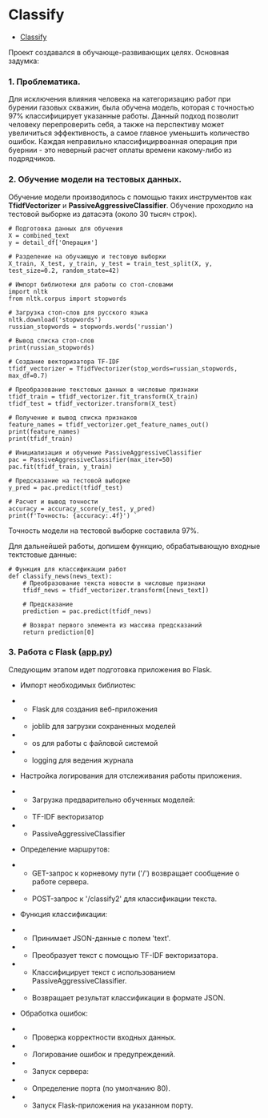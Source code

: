 # Classify
- [Classify](#classify)


Проект создавался в обучающе-развивающих целях. 
Основная задумка: 
### 1. Проблематика.
  Для исключения влияния человека на категоризацию работ при бурении газовых скважин, была обучена модель, которая с точностью 97% классифицирует указанные работы. Данный подход позволит человеку перепроверить себя, а также на перспективу может увеличиться эффективность, а самое главное уменьшить количество ошибок. Каждая неправильно классифицирвоанная операция при буернии - это неверный расчет оплаты времени какому-либо из подрядчиков.

### 2. Обучение модели на тестовых данных.  
  Обучение модели производилось с помощью таких инструментов как **TfidfVectorizer** и **PassiveAggressiveClassifier**. Обучение проходило на тестовой выборке из датасэта (около 30 тысяч строк).
```
# Подготовка данных для обучения
X = combined_text
y = detail_df['Операция']

# Разделение на обучающую и тестовую выборки
X_train, X_test, y_train, y_test = train_test_split(X, y, test_size=0.2, random_state=42)

# Импорт библиотеки для работы со стоп-словами
import nltk
from nltk.corpus import stopwords

# Загрузка стоп-слов для русского языка
nltk.download('stopwords')
russian_stopwords = stopwords.words('russian')

# Вывод списка стоп-слов
print(russian_stopwords)

# Создание векторизатора TF-IDF
tfidf_vectorizer = TfidfVectorizer(stop_words=russian_stopwords, max_df=0.7)

# Преобразование текстовых данных в числовые признаки
tfidf_train = tfidf_vectorizer.fit_transform(X_train)
tfidf_test = tfidf_vectorizer.transform(X_test)

# Получение и вывод списка признаков
feature_names = tfidf_vectorizer.get_feature_names_out()
print(feature_names)
print(tfidf_train)

# Инициализация и обучение PassiveAggressiveClassifier
pac = PassiveAggressiveClassifier(max_iter=50)
pac.fit(tfidf_train, y_train)

# Предсказание на тестовой выборке
y_pred = pac.predict(tfidf_test)

# Расчет и вывод точности
accuracy = accuracy_score(y_test, y_pred)
print(f'Точность: {accuracy:.4f}') `
```
Точность модели на тестовой выборке составила 97%. 

Для дальнейшей работы,  допишем функцию, обрабатывающую входные тектстовые данные: 
```
# Функция для классификации работ
def classify_news(news_text):
    # Преобразование текста новости в числовые признаки
    tfidf_news = tfidf_vectorizer.transform([news_text])

    # Предсказание
    prediction = pac.predict(tfidf_news)

    # Возврат первого элемента из массива предсказаний
    return prediction[0]
```
### 3. Работа с Flask ([app.py](app.py))
Следующим этапом идет подготовка приложения во Flask. 
 - Импорт необходимых библиотек:
 - - Flask для создания веб-приложения
 - - joblib для загрузки сохраненных моделей
 - - os для работы с файловой системой 
 - - logging для ведения журнала
  
 - Настройка логирования для отслеживания работы приложения.
 - - Загрузка предварительно обученных моделей:
 - - TF-IDF векторизатор
 - - PassiveAggressiveClassifier
 - Определение маршрутов:
- - GET-запрос к корневому пути ('/') возвращает сообщение о работе сервера.
- - POST-запрос к '/classify2' для классификации текста.
- Функция классификации:
- - Принимает JSON-данные с полем 'text'.
- - Преобразует текст с помощью TF-IDF векторизатора.
- - Классифицирует текст с использованием PassiveAggressiveClassifier.
- - Возвращает результат классификации в формате JSON.
- Обработка ошибок:
- - Проверка корректности входных данных.
- - Логирование ошибок и предупреждений.
- - Запуск сервера:
- - Определение порта (по умолчанию 80).
- - Запуск Flask-приложения на указанном порту.